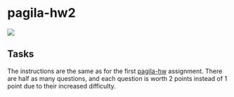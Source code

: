 # pagila-hw2
[![](https://github.com/samuellee19/pagila-hw2/workflows/tests/badge.svg)](https://github.com/samuellee19/pagila-hw2/actions?query=workflow%3Atests)

## Tasks

The instructions are the same as for the first [pagila-hw](https://github.com/mikeizbicki/pagila-hw) assignment.
There are half as many questions, and each question is worth 2 points instead of 1 point due to their increased difficulty.
